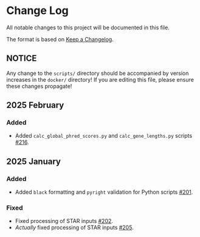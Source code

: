 # Change Log

All notable changes to this project will be documented in this file.
 
The format is based on [Keep a Changelog](http://keepachangelog.com/).
 
## NOTICE

Any change to the `scripts/` directory should be accompanied by version increases in the `docker/` directory! If you are editing this file, please ensure these changes propagate!

## 2025 February

### Added

- Added `calc_global_phred_scores.py` and `calc_gene_lengths.py` scripts [#216](https://github.com/stjudecloud/workflows/pull/216).

## 2025 January

### Added

- Added `black` formatting and `pyright` validation for Python scripts [#201](https://github.com/stjudecloud/workflows/pull/201).

### Fixed

- Fixed processing of STAR inputs [#202](https://github.com/stjudecloud/workflows/pull/202).
- _Actually_ fixed processing of STAR inputs [#205](https://github.com/stjudecloud/workflows/pull/205).
